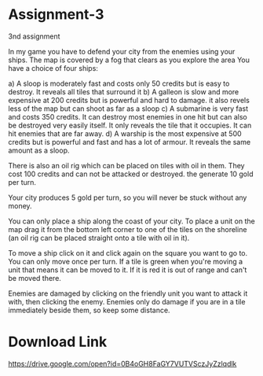 # Assignment-3
3nd assignment

In my game you have to defend your city from the enemies using your ships. The map is covered by a fog that clears as you explore the area
You have a choice of four ships:

a) A sloop is moderately fast and costs only 50 credits but is easy to destroy. It reveals all tiles that surround it
b) A galleon is slow and more expensive at 200 credits but is powerful and hard to damage. it also revels less of the map but can shoot as far as a sloop
c) A submarine is very fast and costs 350 credits. It can destroy most enemies in one hit but can also be destroyed very easily itself. It only reveals the tile that it occupies. It can hit enemies that are far away.
d) A warship is the most expensive at 500 credits but is powerful and fast and has a lot of armour. It reveals the same amount as a sloop.

There is also an oil rig which can be placed on tiles with oil in them. They cost 100 credits and can not be attacked or destroyed. the generate 10 gold per turn.

Your city produces 5 gold per turn, so you will never be stuck without any money.

You can only place a ship along the coast of your city.
To place a unit on the map drag it from the bottom left corner to one of the tiles on the shoreline (an oil rig can be placed straight onto a tile with oil in it).

To move a ship click on it and click again on the square you want to go to. You can only move once per turn.
If a tile is green when you're moving a unit that means it can be moved to it. If it is red it is out of range and can't be moved there.

Enemies are damaged by clicking on the friendly unit you want to attack it with, then clicking the enemy.
Enemies only do damage if you are in a tile immediately beside them, so keep some distance.

# Download Link
https://drive.google.com/open?id=0B4oGH8FaGY7VUTVSczJyZzlqdlk


